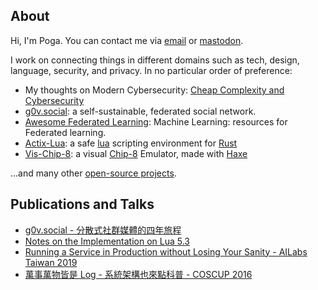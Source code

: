 ## About

Hi, I'm Poga. You can contact me via [email](mailto://hi@devpoga.org) or [mastodon](https://g0v.social/@poga).

I work on connecting things in different domains such as tech, design, language, security, and privacy. In no particular order of preference:

- My thoughts on Modern Cybersecurity: [Cheap Complexity and Cybersecurity](https://devpoga.org/blog/2022-08-28_cheap_complexity_cybersecurity/)
- [g0v.social](https://g0v.social): a self-sustainable, federated social network.
- [Awesome Federated Learning](https://github.com/poga/awesome-federated-learning): Machine Learning: resources for Federated learning.
- [Actix-Lua](https://github.com/poga/actix-lua): a safe [lua](https://www.Lua.org/) scripting environment for [ Rust ](https://www.rust-lang.org/)
- [Vis-Chip-8](https://github.com/poga/vis-chip-8): a visual [Chip-8](https://en.wikipedia.org/wiki/CHIP-8) Emulator, made with [Haxe](https://haxe.org/)

...and many other [open-source projects](https://github.com/poga).

## Publications and Talks

- [g0v.social - 分散式社群媒體的四年旅程](https://devpoga.org/post/2020-11-29-g0v.social-journey/)
- [Notes on the Implementation on Lua 5.3](https://poga.github.io/lua53-notes/)
- [Running a Service in Production without Losing Your Sanity - AILabs Taiwan 2019](https://www.slideshare.net/slideshow/embed_code/key/weOsOfldcNyPbB)
- [萬事萬物皆是 Log - 系統架構也來點科普 - COSCUP 2016](https://devpoga.org/post/2016-08-20_%E8%90%AC%E4%BA%8B%E8%90%AC%E7%89%A9%E7%9A%86%E6%98%AF-log-%E7%B3%BB%E7%B5%B1%E6%9E%B6%E6%A7%8B%E4%B9%9F%E4%BE%86%E9%BB%9E%E7%A7%91%E6%99%AE/)

